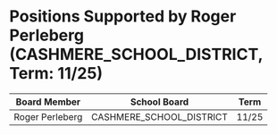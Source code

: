 # Positions Supported by Roger Perleberg (CASHMERE_SCHOOL_DISTRICT, Term: 11/25)

| Board Member | School Board | Term |
|--------------|--------------|------|
| Roger Perleberg | CASHMERE_SCHOOL_DISTRICT | 11/25 |

